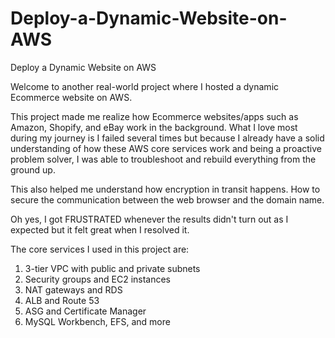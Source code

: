 # Deploy-a-Dynamic-Website-on-AWS
Deploy a Dynamic Website on AWS

Welcome to another real-world project where I hosted a dynamic Ecommerce website on AWS.

This project made me realize how Ecommerce websites/apps such as Amazon, Shopify, and eBay work in the background. What I love most during my journey is I failed several times but because I already have a solid understanding of how these AWS core services work and being a proactive problem solver, I was able to troubleshoot and rebuild everything from the ground up.

This also helped me understand how encryption in transit happens. How to secure the communication between the web browser and the domain name.

Oh yes, I got FRUSTRATED whenever the results didn't turn out as I expected but it felt great when I resolved it.

The core services I used in this project are:

1. 3-tier VPC with public and private subnets
2. Security groups and EC2 instances
3. NAT gateways and RDS
4. ALB and Route 53
5. ASG and Certificate Manager
6. MySQL Workbench, EFS, and more
